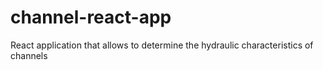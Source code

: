 # channel-react-app
React application that allows to determine the hydraulic characteristics of channels
